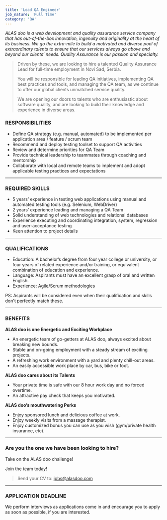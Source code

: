 ```yaml
---
title: 'Lead QA Engineer'
job_nature: 'Full Time'
category: 'QA'
---
```


_ALAS doo is a web development and quality assurance service company that has out-of-the-box innovation, ingenuity and originality at the heart of its business. We go the extra-mile to build a motivated and diverse pool of extraordinary talents to ensure that our services always go above and beyond our clients’ needs. Quality Assurance is our passion and specialty._

> Driven by these, we are looking to hire a talented Quality Assurance Lead for full-time employment in Novi Sad, Serbia.
>
> You will be responsible for leading QA initiatives, implementing QA best practices and tools, and managing the QA team, as we continue to offer our global clients unmatched service quality.
>
> We are opening our doors to talents who are enthusiastic about software quality, and are looking to build their knowledge and experience in diverse areas.

### RESPONSIBILITIES

- Define QA strategy (e.g. manual, automated) to be implemented per application area / feature / scrum team
- Recommend and deploy testing toolset to support QA activities
- Review and determine priorities for QA Team
- Provide technical leadership to teammates through coaching and mentorship
- Collaborate with local and remote teams to implement and adopt applicable testing practices and expectations

---

### REQUIRED SKILLS

- 5 years’ experience in testing web applications using manual and automated testing tools (e.g. Selenium, WebDriver)
- 2 years’ experience leading and managing a QA Team
- Solid understanding of web technologies and relational databases
- Experience executing and coordinating integration, system, regression and user-acceptance testing
- Keen attention to project details

---

### QUALIFICATIONS

- Education: A bachelor’s degree from four year college or university, or four years of related experience and/or training, or equivalent combination of education and experience.
- Language: Aspirants must have an excellent grasp of oral and written English.
- Experience: Agile/Scrum methodologies

PS: Aspirants will be considered even when their qualification and skills don't perfectly match these.

---

### BENEFITS

**ALAS doo is one Energetic and Exciting Workplace**

- An energetic team of go-getters at ALAS doo, always excited about breaking new bounds.
- Stable and on-going employment with a steady stream of exciting projects.
- A refreshing work environment with a yard and plenty chill-out areas.
- An easily accessible work place by car, bus, bike or foot.

**ALAS doo cares about its Talents**

- Your private time is safe with our 8 hour work day and no forced overtime.
- An attractive pay check that keeps you motivated.

**ALAS doo’s mouthwatering Perks**

- Enjoy sponsored lunch and delicious coffee at work.
- Enjoy weekly visits from a massage therapist.
- Enjoy customized bonus you can use as you wish (gym/private health insurance, etc).

---

### Are you the one we have been looking to hire?

Take on the ALAS doo challenge!

Join the team today!

> Send your CV to: <jobs@alasdoo.com>

---

### APPLICATION DEADLINE

We perform interviews as applications come in and encourage you to apply as soon as possible, if you are interested.
